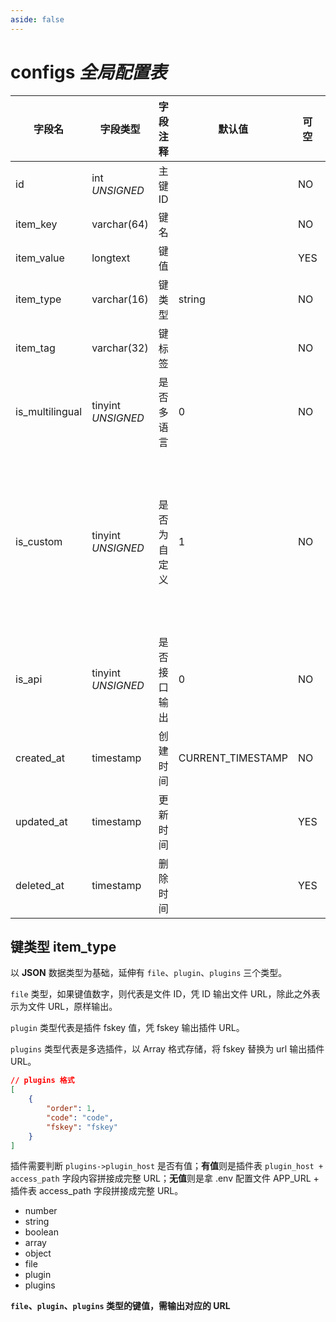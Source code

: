 ```yaml
---
aside: false
---
```


# configs *全局配置表*

| 字段名 | 字段类型 | 字段注释 | 默认值 | 可空 | 备注 |
| --- | --- | --- | --- | --- | --- |
| id | int *UNSIGNED* | 主键 ID | | NO | 自动递增 |
| item_key | varchar(64) | 键名 | | NO | **唯一值** |
| item_value | longtext | 键值 | | YES |  |
| item_type | varchar(16) | 键类型 | string | NO |  |
| item_tag | varchar(32) | 键标签 |  | NO |  |
| is_multilingual | tinyint *UNSIGNED* | 是否多语言 | 0 | NO | 0.否 / 1.是 |
| is_custom | tinyint *UNSIGNED* | 是否为自定义 | 1 | NO | 0.否 / 1.是<br>0 表示为系统自带，1 表示为插件新增 |
| is_api | tinyint *UNSIGNED* | 是否接口输出 | 0 | NO | 0.禁止 / 1.允许 |
| created_at | timestamp | 创建时间 | CURRENT_TIMESTAMP | NO |  |
| updated_at | timestamp | 更新时间 |  | YES |  |
| deleted_at | timestamp | 删除时间 |  | YES |  |

## 键类型 item_type

以 **JSON** 数据类型为基础，延伸有 `file`、`plugin`、`plugins` 三个类型。

`file` 类型，如果键值数字，则代表是文件 ID，凭 ID 输出文件 URL，除此之外表示为文件 URL，原样输出。

`plugin` 类型代表是插件 fskey 值，凭 fskey 输出插件 URL。

`plugins` 类型代表是多选插件，以 Array 格式存储，将 fskey 替换为 url 输出插件 URL。

```json
// plugins 格式
[
    {
        "order": 1,
        "code": "code",
        "fskey": "fskey"
    }
]
```

插件需要判断 `plugins->plugin_host` 是否有值；**有值**则是插件表 `plugin_host + access_path` 字段内容拼接成完整 URL；**无值**则是拿 .env 配置文件 APP_URL + 插件表 access_path 字段拼接成完整 URL。

- number
- string
- boolean
- array
- object
- file
- plugin
- plugins

**`file`、`plugin`、`plugins` 类型的键值，需输出对应的 URL**
